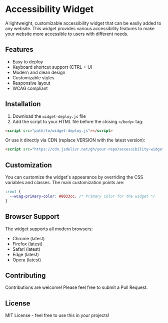 # Accessibility Widget

A lightweight, customizable accessibility widget that can be easily added to any website. This widget provides various accessibility features to make your website more accessible to users with different needs.

## Features

- Easy to deploy
- Keyboard shortcut support (CTRL + U)
- Modern and clean design
- Customizable styles
- Responsive layout
- WCAG compliant

## Installation

1. Download the `widget-deploy.js` file
2. Add the script to your HTML file before the closing `</body>` tag:

```html
<script src="path/to/widget-deploy.js"></script>
```

Or use it directly via CDN (replace VERSION with the latest version):

```html
<script src="https://cdn.jsdelivr.net/gh/your-repo/accessibility-widget@VERSION/widget-deploy.js"></script>
```

## Customization

You can customize the widget's appearance by overriding the CSS variables and classes. The main customization points are:

```css
:root {
  --wcag-primary-color: #0033cc; /* Primary color for the widget */
}
```

## Browser Support

The widget supports all modern browsers:

- Chrome (latest)
- Firefox (latest)
- Safari (latest)
- Edge (latest)
- Opera (latest)

## Contributing

Contributions are welcome! Please feel free to submit a Pull Request.

## License

MIT License - feel free to use this in your projects! 